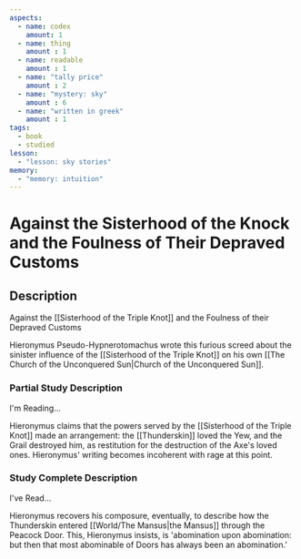 ```yaml
---
aspects: 
  - name: codex
    amount: 1
  - name: thing
    amount : 1
  - name: readable
    amount : 1
  - name: "tally price"
    amount : 2
  - name: "mystery: sky"
    amount : 6
  - name: "written in greek"
    amount : 1
tags:
  - book
  - studied
lesson:
  - "lesson: sky stories"
memory:
  - "memory: intuition"
---
```


# Against the Sisterhood of the Knock and the Foulness of Their Depraved Customs

## Description
Against the [[Sisterhood of the Triple Knot]] and the Foulness of their Depraved Customs

Hieronymus Pseudo-Hypnerotomachus wrote this furious screed about the sinister influence of the [[Sisterhood of the Triple Knot]] on his own [[The Church of the Unconquered Sun|Church of the Unconquered Sun]].
### Partial Study Description
I'm Reading...

Hieronymus claims that the powers served by the [[Sisterhood of the Triple Knot]] made an arrangement: the [[Thunderskin]] loved the Yew, and the Grail destroyed him, as restitution for the destruction of the Axe's loved ones. Hieronymus' writing becomes incoherent with rage at this point.
### Study Complete Description
I've Read...

Hieronymus recovers his composure, eventually, to describe how the Thunderskin entered [[World/The Mansus|the Mansus]] through the Peacock Door. This, Hieronymus insists, is 'abomination upon abomination: but then that most abominable of Doors has always been an abomination.'